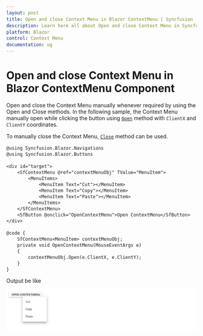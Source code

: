 ```yaml
---
layout: post
title: Open and close Context Menu in Blazor ContextMenu | Syncfusion
description: Learn here all about Open and close Context Menu in Syncfusion Blazor ContextMenu component and more.
platform: Blazor
control: Context Menu
documentation: ug
---
```


# Open and close Context Menu in Blazor ContextMenu Component

Open and close the Context Menu manually whenever required by using the Open and Close methods. In the following sample, the Context Menu manually open while clicking the button using [`Open`](https://help.syncfusion.com/cr/blazor/Syncfusion.Blazor.Navigations.SfContextMenu-1.html#Syncfusion_Blazor_Navigations_SfContextMenu_1_Open_System_Nullable_System_Double__System_Nullable_System_Double__) method with `ClientX` and `ClientY` coordinates.

To manually close the Context Menu, [`Close`](https://help.syncfusion.com/cr/blazor/Syncfusion.Blazor.Navigations.SfContextMenu-1.html#Syncfusion_Blazor_Navigations_SfContextMenu_1_Close) method can be used.

```cshtml
@using Syncfusion.Blazor.Navigations
@using Syncfusion.Blazor.Buttons

<div id="target">
    <SfContextMenu @ref="contextMenuObj" TValue="MenuItem">
        <MenuItems>
            <MenuItem Text="Cut"></MenuItem>
            <MenuItem Text="Copy"></MenuItem>
            <MenuItem Text="Paste"></MenuItem>
        </MenuItems>
    </SfContextMenu>
    <SfButton @onclick="OpenContextMenu">Open ContextMenu</SfButton>
</div>

@code {
    SfContextMenu<MenuItem> contextMenuObj;
    private void OpenContextMenu(MouseEventArgs e)
    {
        contextMenuObj.Open(e.ClientX, e.ClientY);
    }
}

```

Output be like

![Context Menu Sample](./../images/open-close.png)